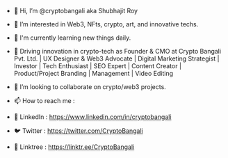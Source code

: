 - 👋 Hi, I’m @cryptobangali aka Shubhajit Roy
- 👀 I’m interested in Web3, NFts, crypto, art, and innovative techs. 
- 🌱 I'm currently learning new things daily. 
- 💠 Driving innovation in crypto-tech as Founder & CMO at Crypto Bangali Pvt. Ltd. | UX Designer & Web3 Advocate | Digital Marketing Strategist | Investor | Tech Enthusiast | SEO Expert | Content Creator | Product/Project Branding | Management | Video Editing
- 💞️ I’m looking to collaborate on crypto/web3 projects. 

- 📫 How to reach me :  
- 📑 LinkedIn : https://www.linkedin.com/in/cryptobangali
- 🐦 Twitter : https://twitter.com/CryptoBangali 
- 🌴 Linktree : https://linktr.ee/CryptoBangali

<!---
cryptobangali/cryptobangali is a ✨ special ✨ repository because its `README.md` (this file) appears on your GitHub profile.
You can click the Preview link to take a look at your changes.
--->
